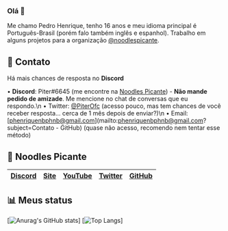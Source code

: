 ### Olá 👋

Me chamo Pedro Henrique, tenho 16 anos e meu idioma principal é Português-Brasil (porém falo também inglês e espanhol).
Trabalho em alguns projetos para a organização [@noodlespicante](https://github.com/noodlespicante).

📩 Contato
----
Há mais chances de resposta no **Discord**

• **Discord**: Piter#6645 (me encontre na [Noodles Picante](https://discord.gg/P9dhMJQ)) - **Não mande pedido de amizade**. Me mencione no chat de conversas que eu respondo.\n
• Twitter: [@PiterOfc](https://twitter.com/piterofc) (acesso pouco, mas tem chances de você receber resposta... cerca de 1 mês depois de enviar?)\n
• Email: [phenriquenbphnb@gmail.com](mailto:phenriquenbphnb@gmail.com?subject=Contato - GitHub) (quase não acesso, recomendo nem tentar esse método)

🧨 Noodles Picante
----
[Discord][Discord] | [Site][Site] | [YouTube][YouTube] | [Twitter][Twitter] | [GitHub][GitHub]
------ | ------ | ------ | ------ | ------ |

   [Discord]: <https://discord.gg/P9dhMJQ>
   [Site]: <https://www.noodlespicante.site>
   [YouTube]: <https://www.youtube.com/c/NoodlesPicante>
   [Twitter]: <https://twitter.com/NoodlesPicante>
   [GitHub]: <https://github.com/noodlespicante>

📊 Meus status
----
[![Anurag's GitHub stats](https://github-readme-stats.vercel.app/api?username=piter15821&show_icons=true&include_all_commits=true&locale=pt_BR)]
[![Top Langs](https://github-readme-stats.vercel.app/api/top-langs/?username=piter15821&layout=compact)]

<!--
**piter15821/piter15821** is a ✨ _special_ ✨ repository because its `README.md` (this file) appears on your GitHub profile.

Here are some ideas to get you started:

- 🔭 I’m currently working on ...
- 🌱 I’m currently learning ...
- 👯 I’m looking to collaborate on ...
- 🤔 I’m looking for help with ...
- 💬 Ask me about ...
- 📫 How to reach me: ...
- 😄 Pronouns: ...
- ⚡ Fun fact: ...
-->
